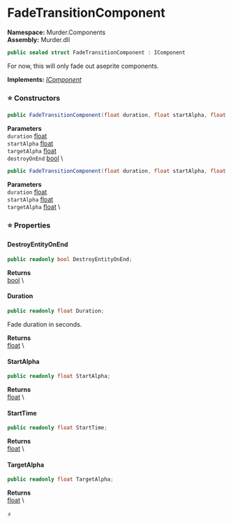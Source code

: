 # FadeTransitionComponent

**Namespace:** Murder.Components \
**Assembly:** Murder.dll

```csharp
public sealed struct FadeTransitionComponent : IComponent
```

For now, this will only fade out aseprite components.

**Implements:** _[IComponent](../..//Bang/Components/IComponent.html)_

### ⭐ Constructors
```csharp
public FadeTransitionComponent(float duration, float startAlpha, float targetAlpha, bool destroyOnEnd)
```

**Parameters** \
`duration` [float](https://learn.microsoft.com/en-us/dotnet/api/System.Single?view=net-7.0) \
`startAlpha` [float](https://learn.microsoft.com/en-us/dotnet/api/System.Single?view=net-7.0) \
`targetAlpha` [float](https://learn.microsoft.com/en-us/dotnet/api/System.Single?view=net-7.0) \
`destroyOnEnd` [bool](https://learn.microsoft.com/en-us/dotnet/api/System.Boolean?view=net-7.0) \

```csharp
public FadeTransitionComponent(float duration, float startAlpha, float targetAlpha)
```

**Parameters** \
`duration` [float](https://learn.microsoft.com/en-us/dotnet/api/System.Single?view=net-7.0) \
`startAlpha` [float](https://learn.microsoft.com/en-us/dotnet/api/System.Single?view=net-7.0) \
`targetAlpha` [float](https://learn.microsoft.com/en-us/dotnet/api/System.Single?view=net-7.0) \

### ⭐ Properties
#### DestroyEntityOnEnd
```csharp
public readonly bool DestroyEntityOnEnd;
```

**Returns** \
[bool](https://learn.microsoft.com/en-us/dotnet/api/System.Boolean?view=net-7.0) \
#### Duration
```csharp
public readonly float Duration;
```

Fade duration in seconds.

**Returns** \
[float](https://learn.microsoft.com/en-us/dotnet/api/System.Single?view=net-7.0) \
#### StartAlpha
```csharp
public readonly float StartAlpha;
```

**Returns** \
[float](https://learn.microsoft.com/en-us/dotnet/api/System.Single?view=net-7.0) \
#### StartTime
```csharp
public readonly float StartTime;
```

**Returns** \
[float](https://learn.microsoft.com/en-us/dotnet/api/System.Single?view=net-7.0) \
#### TargetAlpha
```csharp
public readonly float TargetAlpha;
```

**Returns** \
[float](https://learn.microsoft.com/en-us/dotnet/api/System.Single?view=net-7.0) \


⚡